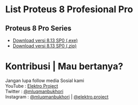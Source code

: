 # List Proteus 8 Profesional Pro

## Proteus 8 Pro Series
* [Download versi 8.13 SP0 (.exe)](xhttps://drive.google.com/file/d/1--bXVT-2sl5LRtEsJY9DvkMggucgRoEN/view?usp=sharing)
* [Download versi 8.13 SP0 (.zip)](xhttps://drive.google.com/file/d/1-3Ue281ppMFPqG8YzRh8-aPihkCGDzcW/view?usp=sharing)

# Kontribusi | Mau bertanya?
Jangan lupa follow media Sosial kami <br>
YouTube : [Elektro Project](https://www.youtube.com/elektroproject) <br>
Twitter : [@mluqmanbukhori](https://twitter.com/mluqmanbukhori) <br>
Instagram : [@mluqmanbukhori](https://instagram.com/mluqmanbukhori) | [@elektro.project](https://instagram.com/elektro.project)
